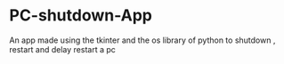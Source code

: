 # PC-shutdown-App
An app made using the tkinter and the os library of python to shutdown , restart and delay restart a pc
